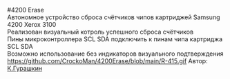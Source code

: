 #4200 Erase</br>
Автономное устройство сброса счётчиков чипов картриджей Samsung 4200 Xerox 3100</br>
Реализован визуальный котроль успешного сброса счётчиков</br>
Пины микроконтроллера SCL SDA подключить к пинам чипа картриджа SCL SDA</br>
Возможно использование без индикаторов визуального подтверждения</br>
https://github.com/CrockoMan/4200Erase/blob/main/R-415.gif
Автор: [К.Гурашкин](<https://github.com/CrockoMan>)

